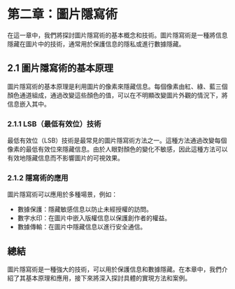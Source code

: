 # 第二章：圖片隱寫術

在這一章中，我們將探討圖片隱寫術的基本概念和技術。圖片隱寫術是一種將信息隱藏在圖片中的技術，通常用於保護信息的隱私或進行數據隱藏。

## 2.1 圖片隱寫術的基本原理

圖片隱寫術的基本原理是利用圖片的像素來隱藏信息。每個像素由紅、綠、藍三個顏色通道組成，通過改變這些顏色的值，可以在不明顯改變圖片外觀的情況下，將信息嵌入其中。

### 2.1.1 LSB（最低有效位）技術

最低有效位（LSB）技術是最常見的圖片隱寫術方法之一。這種方法通過改變每個像素的最低有效位來隱藏信息。由於人眼對顏色的變化不敏感，因此這種方法可以有效地隱藏信息而不影響圖片的可視效果。

### 2.1.2 隱寫術的應用

圖片隱寫術可以應用於多種場景，例如：

- 數據保護：隱藏敏感信息以防止未經授權的訪問。
- 數字水印：在圖片中嵌入版權信息以保護創作者的權益。
- 數據傳輸：在圖片中隱藏信息以進行安全通信。

## 總結

圖片隱寫術是一種強大的技術，可以用於保護信息和數據隱藏。在本章中，我們介紹了其基本原理和應用，接下來將深入探討具體的實現方法和案例。